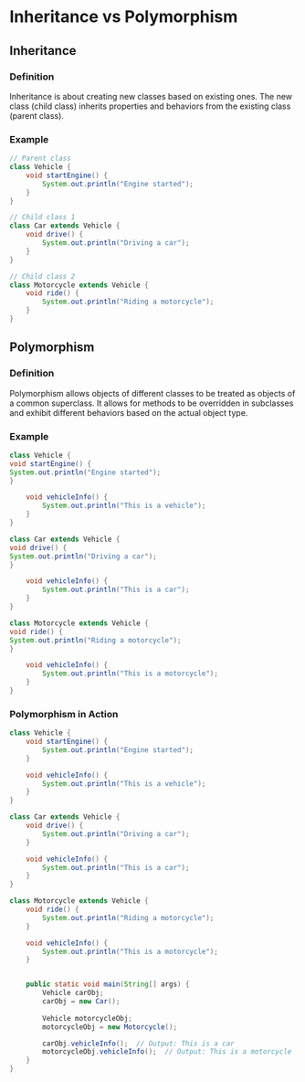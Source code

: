 # Inheritance vs Polymorphism

## Inheritance

### Definition
Inheritance is about creating new classes based on existing ones. The new class (child class) inherits properties and behaviors from the existing class (parent class).

### Example
```java
// Parent class
class Vehicle {
    void startEngine() {
        System.out.println("Engine started");
    }
}

// Child class 1
class Car extends Vehicle {
    void drive() {
        System.out.println("Driving a car");
    }
}

// Child class 2
class Motorcycle extends Vehicle {
    void ride() {
        System.out.println("Riding a motorcycle");
    }
}
```
## Polymorphism
### Definition
Polymorphism allows objects of different classes to be treated as objects of a common superclass. It allows for methods to be overridden in subclasses and exhibit different behaviors based on the actual object type.

### Example
```java
class Vehicle {
void startEngine() {
System.out.println("Engine started");
}

    void vehicleInfo() {
        System.out.println("This is a vehicle");
    }
}

class Car extends Vehicle {
void drive() {
System.out.println("Driving a car");
}

    void vehicleInfo() {
        System.out.println("This is a car");
    }
}

class Motorcycle extends Vehicle {
void ride() {
System.out.println("Riding a motorcycle");
}

    void vehicleInfo() {
        System.out.println("This is a motorcycle");
    }
}
```
### Polymorphism in Action
```java
class Vehicle {
    void startEngine() {
        System.out.println("Engine started");
    }

    void vehicleInfo() {
        System.out.println("This is a vehicle");
    }
}

class Car extends Vehicle {
    void drive() {
        System.out.println("Driving a car");
    }

    void vehicleInfo() {
        System.out.println("This is a car");
    }
}

class Motorcycle extends Vehicle {
    void ride() {
        System.out.println("Riding a motorcycle");
    }

    void vehicleInfo() {
        System.out.println("This is a motorcycle");
    }


    public static void main(String[] args) {
        Vehicle carObj;
        carObj = new Car();
        
        Vehicle motorcycleObj;
        motorcycleObj = new Motorcycle();

        carObj.vehicleInfo();  // Output: This is a car
        motorcycleObj.vehicleInfo();  // Output: This is a motorcycle
    }
}
```
